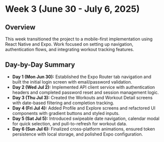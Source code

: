 # Week 3 (June 30 - July 6, 2025)

## Overview
This week transitioned the project to a mobile-first implementation using React Native and Expo. Work focused on setting up navigation, authentication flows, and integrating workout tracking features.

## Day-by-Day Summary
- **Day 1 (Mon Jun 30):** Established the Expo Router tab navigation and built the initial login screen with email/password validation.
- **Day 2 (Wed Jul 2):** Implemented API client service with authentication headers and completed password reset and session management logic.
- **Day 3 (Thu Jul 3):** Created the Workouts and Workout Detail screens with date-based filtering and completion tracking.
- **Day 4 (Fri Jul 4):** Added Profile and Explore screens and refactored UI components with gradient buttons and styled inputs.
- **Day 5 (Sat Jul 5):** Introduced swipeable date navigation, calendar modal for quick selection, and pull-to-refresh for workout data.
- **Day 6 (Sun Jul 6):** Finalized cross-platform animations, ensured token persistence with local storage, and polished Expo configuration.
